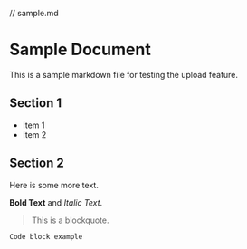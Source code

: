 // sample.md
# Sample Document

This is a sample markdown file for testing the upload feature.

## Section 1

- Item 1
- Item 2

## Section 2

Here is some more text.

**Bold Text** and *Italic Text*.

> This is a blockquote.

```
Code block example
```